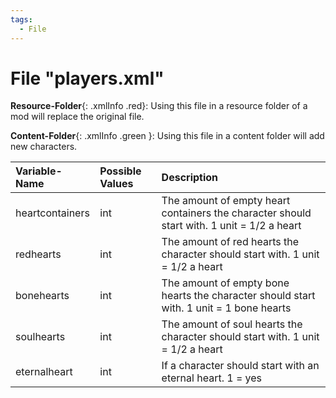 ```yaml
---
tags:
  - File
---
```

# File "players.xml"

**Resource-Folder**{: .xmlInfo .red}: Using this file in a resource folder of a mod will replace the original file.

**Content-Folder**{: .xmlInfo .green }: Using this file in a content folder will add new characters.

| Variable-Name | Possible Values | Description |
|:--|:--|:--|
|heartcontainers|int|The amount of empty heart containers the character should start with. 1 unit = 1/2 a heart|
|redhearts|int|The amount of red hearts the character should start with. 1 unit = 1/2 a heart|
|bonehearts|int|The amount of empty bone hearts the character should start with. 1 unit = 1 bone hearts|
|soulhearts|int|The amount of soul hearts the character should start with. 1 unit = 1/2 a heart|
|eternalheart|int|If a character should start with an eternal heart. 1 = yes|
